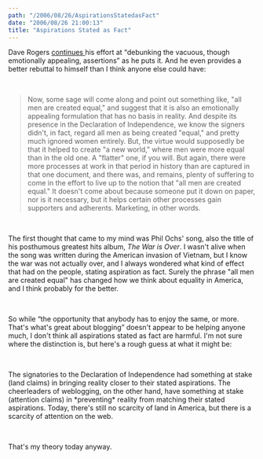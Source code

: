 ```yaml
---
path: "/2006/08/26/AspirationsStatedasFact" 
date: "2006/08/26 21:00:13" 
title: "Aspirations Stated as Fact" 
---
```

<p>Dave Rogers <a href="http://homepage.mac.com/dave_rogers/GHD08-06.html#note_2972">continues </a>his effort at <q>debunking the vacuous, though emotionally appealing, assertions</q> as he puts it. And he even provides a better rebuttal to himself than I think anyone else could have:</p><br><blockquote><p>Now, some sage will come along and point out something like, "all men are created equal," and suggest that it is also an emotionally appealing formulation that has no basis in reality. And despite its presence in the Declaration of Independence, we know the signers didn't, in fact, regard all men as being created "equal," and pretty much ignored women entirely. But, the virtue would supposedly be that it helped to create "a new world," where men were more equal than in the old one. A "flatter" one, if you will. But again, there were more processes at work in that period in history than are captured in that one document, and there was, and remains, plenty of suffering to come in the effort to live up to the notion that "all men are created equal." It doesn't come about because someone put it down on paper, nor is it necessary, but it helps certain other processes gain supporters and adherents. Marketing, in other words.</p></blockquote><br><p>The first thought that came to my mind was Phil Ochs' song, also the title of his posthumous greatest hits album, <cite>The War is Over</cite>. I wasn't alive when the song was written during the American invasion of Vietnam, but I know the war was not actually over, and I always wondered what kind of effect that had on the people, stating aspiration as fact. Surely the phrase "all men are created equal" has changed how we think about equality in America, and I think probably for the better.</p><br><p>So while <q>the opportunity that anybody has to enjoy the same, or more. That's what's great about blogging</q> doesn't appear to be helping anyone much, I don't think all aspirations stated as fact are harmful. I'm not sure where the distinction is, but here's a rough guess at what it might be:</p><br><p>The signatories to the Declaration of Independence had something at stake (land claims) in bringing reality closer to their stated aspirations. The cheerleaders of weblogging, on the other hand, have something at stake (attention claims) in *preventing* reality from matching their stated aspirations. Today, there's still no scarcity of land in America, but there is a scarcity of attention on the web.</p><br><p>That's my theory today anyway.</p>